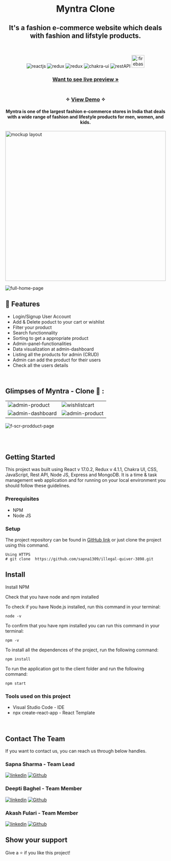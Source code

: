 <h1 align="center">Myntra Clone</h1> 

<h2 align="center">It's a fashion e-commerce website which deals with fashion and lifstyle products.</h2>

<br />
<p align="center">
    <img src="https://img.shields.io/badge/React_(17.0.2)-20232A?style=for-the-badge&logo=react&logoColor=61DAFB" alt="reactjs" />
    <img src="https://img.shields.io/badge/Redux_(4.1.1)-593D88?style=for-the-badge&logo=redux&logoColor=white" alt="redux" />
    <img src="https://img.shields.io/badge/React_Router-CA4245?style=for-the-badge&logo=react-router&logoColor=white" alt="redux" />
    <img src="https://img.shields.io/badge/Chakra%20UI-3bc7bd?style=for-the-badge&logo=chakraui&logoColor=white" alt="chakra-ui"/>
    <img src="https://img.shields.io/badge/npm-CB3837?style=for-the-badge&logo=npm&logoColor=white" alt="restAPI"/>
    <img src="https://www.vectorlogo.zone/logos/firebase/firebase-icon.svg" alt="firebase" width="40" height="40"/>
</p>


<h3 align="center"><a href="https://fixedthread-clockify.netlify.app/"><strong>Want to see live preview »</strong></a></h3>

<h3 align="center"> 
    <br />&#10023;
    <a href="https://classicworld.vercel.app/">View Demo</a>   &#10023; 
  </h3>
  
<h4 align='center' > Myntra is one of the largest fashion e-commerce stores in India that deals with a wide range of fashion and lifestyle products for men, women, and kids. </h4>
  
<img src="https://user-images.githubusercontent.com/110045725/214537767-9b50c791-e987-477f-97c4-072777a2b59f.png"  alt="mockup layout" height="470px" width="100%" />


<!--    - Homepage
   - Features
   - Navigation bar
   - Project Management
   - Calendar - Event & Schedule
   - Upgrade
   - Checkout
   - Login / Signup -->
   
  
  ![full-home-page](https://user-images.githubusercontent.com/110045725/214582124-593c99c9-f434-4301-8017-c3c292a98963.png)

## 🚀 Features
- Login/Signup User Account
- Add & Delete poduct to your cart or wishlist
- Filter your product
- Search functionnality
- Sorting to get a appropriate product
- Admin-panel-functionalities
- Data visualization at admin-dashboard
- Listing all the products for admin (CRUD)
- Admin can add the product for their users
- Check all the users details 

<br />

## Glimpses of Myntra - Clone 🙈 :


<table>
  <tr>
      <td><img src="https://user-images.githubusercontent.com/110045725/214591283-2eb37531-08f9-423a-a3aa-e30bfc4e2dd8.jpg" alt="admin-product" /></td>
          <td><img  src="https://user-images.githubusercontent.com/110045725/214589218-d282a9f8-2ef8-443a-8ad7-c465e690d819.jpg" alt="wishlistcart" /></td>
  </tr>
  <tr>
    <td><img src="https://user-images.githubusercontent.com/110045725/214590470-dac1ad0a-015b-4d6c-870e-f03cab79d06c.jpg" alt="admin-dashboard" /></td>
          <td><img src="https://user-images.githubusercontent.com/110045725/214590962-50611280-adb8-4d74-8373-4be8b1bd4b66.jpg" alt="admin-product" /></td>
  </tr>
</table>

![f-scr-prodduct-page](https://user-images.githubusercontent.com/110045725/214594169-fdf76473-18d6-41b3-9de6-a879e09523f2.jpg)

<br />


<!-- ## Demo

[Check here to see the presentation video of this project](https://drive.google.com/file/d/1o6nQyCER_kjk7TDh5xZ2XzbbbjcYb0-9/view?usp=sharing) -->


<br/>

## Getting Started

This project was built using React v 17.0.2, Redux v 4.1.1, Chakra UI, CSS, JavaScript, Rest API, Node JS, Express and MongoDB. It is a time & task management web application and for running on your local environment you should follow these guidelines.


### Prerequisites

- NPM 
- Node JS

### Setup


The project repository can be found in [GitHub link](https://github.com/sapna1309/illegal-quiver-3898.git) or just clone the project using this command. 


```
Using HTTPS
# git clone  https://github.com/sapna1309/illegal-quiver-3898.git
```

## Install

Install NPM

Check that you have node and npm installed

To check if you have Node.js installed, run this command in your terminal:


```
node -v
```

To confirm that you have npm installed you can run this command in your terminal:


```
npm -v
```


To install all the dependences of the project, run the following command:


```
npm install
```


To run the application got to the client folder and run the following command:

```
npm start
```

### Tools used on this project

- Visual Studio Code - IDE
- npx create-react-app - React Template 

<br/>



## Contact The Team

If you want to contact us, you can reach us through below handles.

<h3>Sapna Sharma - Team Lead</h3>

[![linkedin](https://img.shields.io/badge/LinkedIn-0077B5?style=for-the-badge&logo=linkedin&logoColor=white)](https://www.linkedin.com/in/sapna-sharma-4a1136231/)
[![Github](https://img.shields.io/badge/GitHub-100000?style=for-the-badge&logo=github&logoColor=white)](https://github.com/sapna1309)

<h3>Deepti Baghel - Team Member</h3>

[![linkedin](https://img.shields.io/badge/LinkedIn-0077B5?style=for-the-badge&logo=linkedin&logoColor=white)](https://www.linkedin.com/in/deepti-baghel-a21541232/)
[![Github](https://img.shields.io/badge/GitHub-100000?style=for-the-badge&logo=github&logoColor=white)](https://github.com/dipti1144)

<h3>Akash Fulari - Team Member</h3>

[![linkedin](https://img.shields.io/badge/LinkedIn-0077B5?style=for-the-badge&logo=linkedin&logoColor=white)](https://www.linkedin.com/in/akash-fulari-b57848190/)
[![Github](https://img.shields.io/badge/GitHub-100000?style=for-the-badge&logo=github&logoColor=white)](https://github.com/akashfulari18)




## Show your support

Give a ⭐️ if you like this project!
